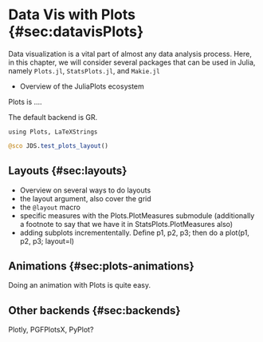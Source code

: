 # Data Vis with Plots {#sec:datavisPlots}

Data visualization is a vital part of almost any data analysis process.
Here, in this chapter, we will consider several packages that can be used in Julia, namely `Plots.jl`, `StatsPlots.jl`, and `Makie.jl`

- Overview of the JuliaPlots ecosystem

Plots is ....

The default backend is GR.

```
using Plots, LaTeXStrings
```

```jl
@sco JDS.test_plots_layout()
```

## Layouts {#sec:layouts}

- Overview on several ways to do layouts
- the layout argument, also cover the grid
- the `@layout` macro
- specific measures with the Plots.PlotMeasures submodule (additionally a footnote to say that we have it in StatsPlots.PlotMeasures also)
- adding subplots incremententally. Define p1, p2, p3; then do a plot(p1, p2, p3; layout=l)

## Animations {#sec:plots-animations}

Doing an animation with Plots is quite easy.

## Other backends {#sec:backends}

Plotly, PGFPlotsX, PyPlot?

